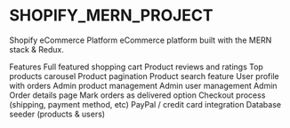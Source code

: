 # SHOPIFY_MERN_PROJECT
Shopify eCommerce Platform
eCommerce platform built with the MERN stack & Redux.






Features
Full featured shopping cart
Product reviews and ratings
Top products carousel
Product pagination
Product search feature
User profile with orders
Admin product management
Admin user management
Admin Order details page
Mark orders as delivered option
Checkout process (shipping, payment method, etc)
PayPal / credit card integration
Database seeder (products & users)
